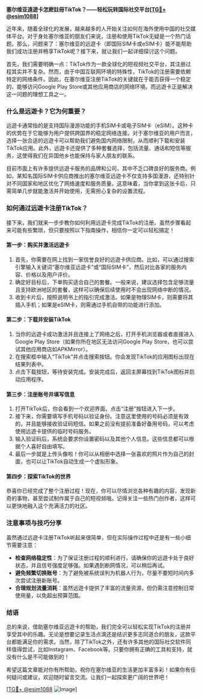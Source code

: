 **塞尔维亚遠遊卡怎麽註冊TikTok？——轻松玩转国际社交平台[[TG💪+ @esim1088](https://t.me/s/esim1088)]**

近年来，随着全球化的发展，越来越多的人开始关注如何在海外使用中国的社交媒体平台。对于身处塞尔维亚的朋友们来说，注册和使用TikTok无疑是一个热门话题。那么，问题来了：塞尔维亚的远遊卡（即国际SIM卡或eSIM卡）能不能帮助我们成功注册并畅享TikTok呢？接下来，就让我们一起详细探讨这个问题。

首先，我们需要明确一点：TikTok作为一款全球化的短视频社交平台，其注册过程其实并不复杂。然而，由于中国互联网环境的特殊性，TikTok的注册需要依赖特定的网络条件。因此，在塞尔维亚注册TikTok的关键就在于能否获得一个稳定的、能够访问Google Play Store或其他应用商店的网络环境。而远遊卡正是解决这一问题的理想工具之一。

### **什么是远遊卡？它为何重要？**

远遊卡通常指的是支持国际漫游功能的手机SIM卡或电子SIM卡（eSIM）。这种卡的优势在于它能够为用户提供跨国界的稳定网络连接。对于塞尔维亚的用户而言，选择一张合适的远遊卡可以帮助我们避免国内网络限制，从而顺利下载和安装TikTok应用。此外，远遊卡还提供了多种套餐选择，包括流量、通话和短信等服务，这使得我们在异国他乡也能保持与家人朋友的联系。

目前市面上有许多提供远遊卡服务的品牌和公司，其中不乏口碑良好的服务商。例如，某知名国际SIM卡供应商推出的塞尔维亚远遊卡不仅支持多国漫游，还特别针对不同国家和地区优化了网络速度和服务质量。这意味着，当你拿到这张卡后，只需简单几步就能激活并开始使用，无需担心复杂的设置流程。

### **如何通过远遊卡注册TikTok？**

接下来，我们就来一步步教你如何利用远遊卡完成TikTok的注册。虽然步骤看起来可能有些繁琐，但只要按照以下指南操作，相信你一定可以轻松搞定！

#### **第一步：购买并激活远遊卡**
1. 首先，你需要在网上找到一家信誉良好的远遊卡供应商。比如，可以通过搜索引擎输入关键词“塞尔维亚远遊卡”或“国际SIM卡”，然后对比各家的服务内容、价格以及用户评价。
2. 确定好目标后，下单购买适合自己的套餐。一般来说，建议选择包含足够流量且支持欧洲地区的套餐，这样可以确保后续使用时不会出现网络中断的情况。
3. 收到卡片后，按照说明书上的指引完成激活。如果是物理SIM卡，则需要将其插入手机；如果是eSIM卡，则需通过手机自带的功能进行添加。

#### **第二步：下载并安装TikTok**
1. 当你的远遊卡成功激活并且连接上了网络之后，打开手机浏览器或者直接进入Google Play Store（如果你所在地区无法访问Google Play Store，也可以尝试其他应用商店如APKMirror）。
2. 在搜索框中输入“TikTok”并点击搜索按钮。你会发现TikTok的应用图标出现在结果列表中。
3. 点击下载按钮，等待安装完成。安装完成后，返回主屏幕找到TikTok图标并启动应用程序。

#### **第三步：注册账号并填写信息**
1. 打开TikTok后，你会看到一个欢迎界面。点击“注册”按钮进入下一步。
2. 接下来，你需要填写手机号码以验证身份。注意这里使用的号码必须是有效的，并且能够接收验证码短信。如果之前没有提前准备好备用号码，可以考虑使用远遊卡提供的临时号码服务。
3. 输入验证码后，系统会要求你设置密码以及其他个人信息。这些信息都可以根据个人喜好自由填写。
4. 最后一步就是上传头像啦！你可以从相册中选择一张喜欢的照片作为自己的封面，也可以让TikTok自动生成一个虚拟形象。

#### **第四步：探索TikTok的世界**
恭喜你已经完成了整个注册过程！现在，你可以尽情浏览各种有趣的内容，发现新奇的事物，甚至尝试制作属于自己的短视频哦。记得关注一些热门创作者，这样可以更快地融入这个充满活力的社区。

### **注意事项与技巧分享**

虽然通过远遊卡注册TikTok听起来很简单，但在实际操作过程中还是有一些小细节需要注意：

- **检查网络稳定性**：为了保证注册过程的顺利进行，请确保你的远遊卡处于良好状态，并且信号强度足够强。如果遇到断网情况，可以稍后再试。
- **避免频繁切换账号**：为了避免被系统误判为机器人行为，尽量不要短时间内多次尝试注册新账号。
- **合理规划流量消耗**：虽然远遊卡提供了丰富的流量资源，但仍需注意控制日常使用量，以免超出预算范围。

### **结语**

总的来说，借助塞尔维亚远遊卡的帮助，我们完全可以轻松实现TikTok的注册并享受其中的乐趣。无论是想要记录生活点滴还是结识更多志同道合的朋友，这款平台都能满足你的需求。当然，除了TikTok之外，还有许多其他的国际社交软件同样值得尝试，比如Instagram、Facebook等。只要你拥有正确的工具和支持，就没有什么是不可能做到的！

希望这篇文章能对你有所帮助，祝你在塞尔维亚的生活更加丰富多彩！如果你有任何疑问或建议，欢迎随时留言交流。让我们一起探索更广阔的世界吧！

[[TG💪+ @esim1088](https://t.me/s/esim1088) ![Image](https://i.postimg.cc/4NQfJmqS/Snipaste-2025-05-13-00-14-12.png)]